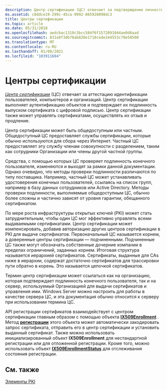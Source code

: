 ```yaml
---
description: Центр сертификации (ЦС) отвечает за подтверждение личности пользователей, а также за подтверждение подлинности компьютеров и организаций.
ms.assetid: c8ddce19-299c-45ca-9992-865928098dc3
title: Центры сертификации
ms.topic: article
ms.date: 05/31/2018
ms.openlocfilehash: aedcbac1310c3bcc584f6f1572091044ae0d6aad
ms.sourcegitcommit: 831e8f3db78ab820e1710cede244553c70e50500
ms.translationtype: MT
ms.contentlocale: ru-RU
ms.lasthandoff: 01/08/2021
ms.locfileid: "103911604"
---
```

# <a name="certification-authorities"></a>Центры сертификации

[*Центр сертификации*](/windows/desktop/SecGloss/c-gly) (ЦС) отвечает за аттестацию идентификации пользователей, компьютеров и организаций. Центр сертификации выполняет аутентификацию объектов и подтверждает их подлинность выпуском сертификата с цифровой подписью. Центр сертификации также может управлять сертификатами, осуществлять их отзыв и продление.

Центр сертификации может быть общедоступным или частным. Общедоступный ЦС предоставляет службы сертификации, которые обычно используются для сбора через Интернет. Частный ЦС предоставляет эту службу членам совокупности с разделением, таким как сотрудники Организации или члены другой частной группы.

Средства, с помощью которых ЦС проверяет подлинность конечного пользователя, изменяются и выходят за рамки данной документации. Однако очевидно, что методы проверки подлинности различаются по типу поставщика. Например, частный ЦС может устанавливать удостоверения конечных пользователей, ссылаясь на список групп, например в базу данных сотрудников или Active Directory. Методы проверки подлинности, выполняемые общедоступным ЦС, обычно более сложны и частично зависят от уровня гарантии, обещанного сертификатом.

По мере роста инфраструктуры открытых ключей (PKI) может стать затруднительным, чтобы один ЦС мог эффективно управлять всеми выдаваемыми сертификатами. Центр сертификации может компенсировать, добавив авторизацию других центров сертификации в PKI для выдаче сертификатов. Первоначальный ЦС называется корнем, а доверенные центры сертификации — подчиненными. Подчиненные ЦС также могут обозначать собственные дочерние компании в пределах ограничений, заданных корнем. Итоговая структура называется иерархией сертификатов. Сертификаты, выданные для CAs ниже в иерархии, содержат достаточно сертификатов для трассировки пути обратно в корень. Это называется цепочкой сертификатов.

Термин центр сертификации может ссылаться как на организацию, которая подтверждает подлинность конечного пользователя, так и на сервер, используемый Организацией для выдачи сертификатов и управления ими. Windows Server можно настроить для работы в качестве сервера ЦС, и эта документация обычно относится к серверу при использовании термина ЦС.

API регистрации сертификатов взаимодействует с центром сертификации главным образом с помощью объекта [**IX509Enrollment**](/windows/desktop/api/CertEnroll/nn-certenroll-ix509enrollment) . Метод [**регистрации**](/windows/desktop/api/CertEnroll/nf-certenroll-ix509enrollment-enroll) этого объекта может автоматически закодировать запрос сертификата, отправить его в центр сертификации и установить выданный сертификат. Также можно использовать инициализированный объект **IX509Enrollment** для нестандартной регистрации или для отложенной регистрации. Кроме того, можно использовать объект [**IX509EnrollmentStatus**](/windows/desktop/api/CertEnroll/nn-certenroll-ix509enrollmentstatus) для отслеживания состояния регистрации.

## <a name="related-topics"></a>См. также

<dl> <dt>

[Элементы PKI](about-pki-components.md)
</dt> </dl>

 

 
